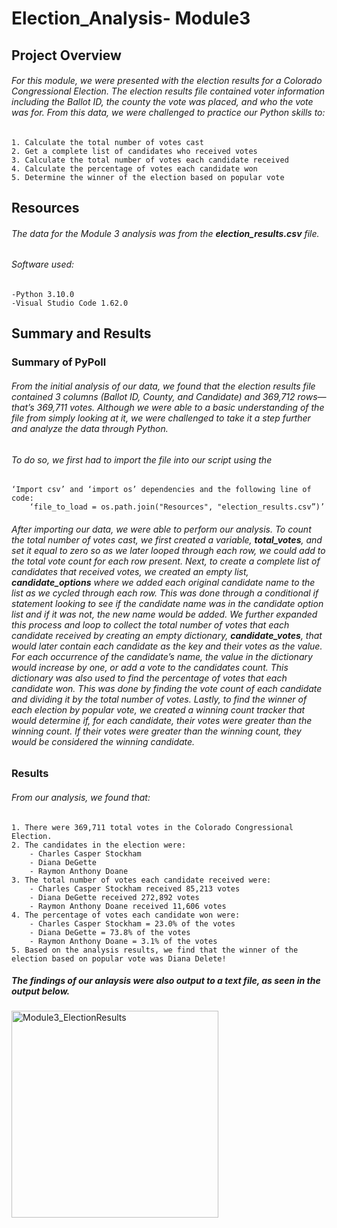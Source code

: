 # Election_Analysis- Module3
## Project Overview 
###### For this module, we were presented with the election results for a Colorado Congressional Election. The election results file contained voter information including the Ballot ID, the county the vote was placed, and who the vote was for. From this data, we were challenged to practice our Python skills to:
	1. Calculate the total number of votes cast
	2. Get a complete list of candidates who received votes 
	3. Calculate the total number of votes each candidate received 
	4. Calculate the percentage of votes each candidate won 
	5. Determine the winner of the election based on popular vote

## Resources 
###### The data for the Module 3 analysis was from the **_election_results.csv_** file. 
###### Software used: 
	-Python 3.10.0
	-Visual Studio Code 1.62.0

## Summary and Results
### Summary of PyPoll 
###### From the initial analysis of our data, we found that the election results file contained 3 columns (Ballot ID, County, and Candidate) and 369,712 rows— that’s 369,711 votes. Although we were able to a basic understanding of the file from simply looking at it, we were challenged to take it a step further and analyze the data through Python. 
###### To do so, we first had to import the file into our script using the 
	‘Import csv’ and ‘import os’ dependencies and the following line of code:
		‘file_to_load = os.path.join("Resources", "election_results.csv”)’

###### After importing our data, we were able to perform our analysis. To count the total number of votes cast, we first created a variable, **total_votes**, and set it equal to zero so as we later looped through each row, we could add to the total vote count for each row present. Next, to create a complete list of candidates that received votes, we created an empty list, **candidate_options** where we added each original candidate name to the list as we cycled through each row. This was done through a conditional if statement looking to see if the candidate name was in the candidate option list and if it was not, the new name would be added. We further expanded this process and loop to collect the total number of votes that each candidate received by creating an empty dictionary, **candidate_votes**, that would later contain each candidate as the key and their votes as the value. For each occurrence of the candidate’s name, the value in the dictionary would increase by one, or add a vote to the candidates count. This dictionary was also used to find the percentage of votes that each candidate won. This was done by finding the vote count of each candidate and dividing it by the total number of votes. Lastly, to find the winner of each election by popular vote, we created a winning count tracker that would determine if, for each candidate, their votes were greater than the winning count. If their votes were greater than the winning count, they would be considered the winning candidate. 

### Results 
###### From our analysis, we found that:
	1. There were 369,711 total votes in the Colorado Congressional Election.
	2. The candidates in the election were:
		- Charles Casper Stockham
		- Diana DeGette
		- Raymon Anthony Doane
	3. The total number of votes each candidate received were:
		- Charles Casper Stockham received 85,213 votes
		- Diana DeGette received 272,892 votes
		- Raymon Anthony Doane received 11,606 votes 
	4. The percentage of votes each candidate won were:
		- Charles Casper Stockham = 23.0% of the votes
		- Diana DeGette = 73.8% of the votes
		- Raymon Anthony Doane = 3.1% of the votes
	5. Based on the analysis results, we find that the winner of the election based on popular vote was Diana Delete! 
##### The findings of our anlaysis were also output to a text file, as seen in the output below. 

<img width="331" alt="Module3_ElectionResults" src="https://user-images.githubusercontent.com/92558842/140550646-cdbede51-632f-4984-a8d9-fc3fc13c29ea.png">

